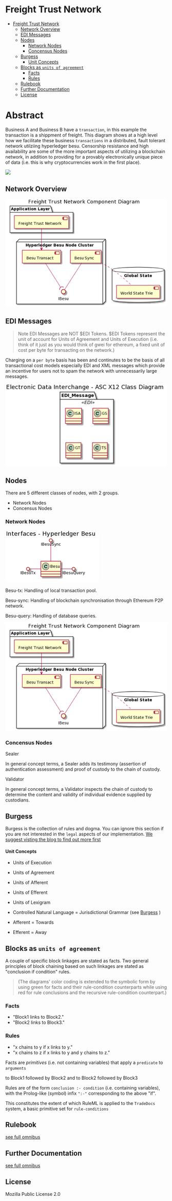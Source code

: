 # Freight Trust Network

- [Freight Trust Network](#freight-trust-network)
  * [Network Overview](#network-overview)
  * [EDI Messages](#edi-messages)
  * [Nodes](#nodes)
    + [Network Nodes](#network-nodes)
    + [Concensus Nodes](#concensus-nodes)
  * [Burgess](#burgess)
      - [Unit Concepts](#unit-concepts)
  * [Blocks as `units of agreement`](#blocks-as--units-of-agreement-)
    + [Facts](#facts)
    + [Rules](#rules)
  * [Rulebook](#rulebook)
  * [Further Documentation](#further-documentation)
  * [License](#license)


# Abstract

Business A and Business B have a `transaction`, in this example the transaction is a shippment of freight. This diagram shows at a high level how we facilitate these business `transactions` in a distributed, fault tolerant network utilziing hyperledger besu. Censorship resistance and high availability are some of the more important aspects of utilizing a blockchain network, in addition to providing for a provably electronically unique piece of data (i.e. this is why cryptocurrencies work in the first place). 

![](high-level.png)


## Network Overview

![](images/ft-network-besu.png)

## EDI Messages

> Note EDI Messages are NOT $EDI Tokens. $EDI Tokens represent the unit of account for Units of Agreement and Units of Execution (i.e. think of it just as you would think of gwei for ethereum, a fixed unit of cost per byte for transacting on the network.)

Charging on a `per byte` basis has been and continutes to be the basis of all transactional cost models especially EDI and XML messages which provide an incentive for users not to spam the network with unnecessarily large messages. 

![](images/EDI_Components.png)


## Nodes

There are 5 different classes of nodes, with 2 groups. 

* Network Nodes
* Concensus Nodes

### Network Nodes

![](images/besu-redis-componets.png)

Besu-tx: Handling of local transaction pool.


Besu-sync: Handling of blockchain synchronisation through Ethereum P2P network.


Besu-query: Handling of database queries.


![](images/network-component-besu.png)

### Concensus Nodes

Sealer

   In general concept terms, a Sealer adds its testimony (assertion of
   authentication assessment) and proof of custody to the chain of
   custody.

Validator

   In general concept terms, a Validator inspects the chain of custody
   to determine the content and validity of individual evidence supplied
   by custodians.



## Burgess

Burgess is the collection of rules and dogma. You can ignore this section if you are not interested in the `legal` aspects of our implementation. [We suggest visting the blog to find out more first](https://medium.com/freighttrust)

#### Unit Concepts
- Units of Execution
- Units of Agreement
- Units of Afferent
- Units of Efferent
- Units of Lexigram


- Controlled Natural Language = Jurisdictional Grammar (see [Burgess](https://github.com/freight-trust/burgess) )
- Afferent = Towards 
- Efferent = Away

## Blocks as `units of agreement`

A couple of specific block linkages are stated as facts. Two general principles of block chaining based on such linkages are stated as "conclusion if condition" rules. 

> (The diagrams' color coding is extended to the symbolic form by using green for facts and their rule-condition counterparts while using red for rule conclusions and the recursive rule-condition counterpart.)

### Facts
* "Block1 links to Block2."
* "Block2 links to Block3."
### Rules
* "x chains to y if x links to y."
* "x chains to z if x links to y and y chains to z."


Facts are *primitives* (i.e. not containing variables) that apply a `predicate` to `arguments`

to Block1 followed by Block2 and
to Block2 followed by Block3 


Rules are of the form `conclusion :- condition` (i.e. containing variables), with the Prolog-like (symbol) infix `":-"` corresponding to the above "if".

This constitutes the extent of which RuleML is applied to the `TradeDocs` system, a basic primitive set for `rule-conditions`


## Rulebook
[see full omnibus](https://ft-docs.netlify.app)

## Further Documentation

[see full omnibus](https://ft-docs.netlify.app)

## License 
Mozilla Public License 2.0